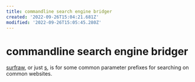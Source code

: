 ```yaml
---
title: commandline search engine bridger
created: '2022-09-26T15:04:21.681Z'
modified: '2022-09-26T15:05:45.280Z'
---
```


# commandline search engine bridger

[surfraw](), or just [s](https://github.com/zquestz/s), is for some common parameter prefixes for searching on common websites.
